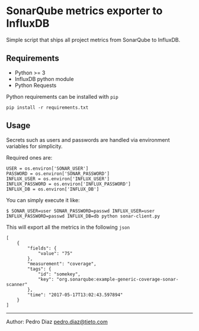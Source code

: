 # SonarQube metrics exporter to InfluxDB

Simple script that ships all project metrics from SonarQube to InfluxDB.

## Requirements

- Python >= 3
- InfluxDB python module
- Python Requests

Python requirements can be installed with ```pip```

    pip install -r requirements.txt
    
## Usage

Secrets such as users and passwords are handled via environment variables for simplicity. 

Required ones are: 

```
USER = os.environ['SONAR_USER']
PASSWORD = os.environ['SONAR_PASSWORD']
INFLUX_USER = os.environ['INFLUX_USER']
INFLUX_PASSWORD = os.environ['INFLUX_PASSWORD']
INFLUX_DB = os.environ['INFLUX_DB']
```

You can simply execute it like:

    $ SONAR_USER=user SONAR_PASSWORD=passwd INFLUX_USER=user INFLUX_PASSWORD=passwd INFLUX_DB=db python sonar-client.py
    
This will export all the metrics in the following ```json```

```
[
    {
        "fields": {
            "value": "75"
        },
        "measurement": "coverage",
        "tags": {
            "id": "somekey",
            "key": "org.sonarqube:example-generic-coverage-sonar-scanner"
        },
        "time": "2017-05-17T13:02:43.597894"
    }
]
```



----------
Author: Pedro Diaz <pedro.diaz@tieto.com>
